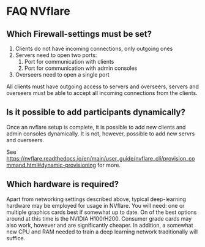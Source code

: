 # FAQ NVflare


## Which Firewall-settings must be set?
1. Clients do not have incoming connections, only outgoing ones
2. Servers need to open two ports:
	1. Port for communication with clients
	2. Port for communication with admin consoles
3. Overseers need to open a single port

All clients must have outgoing access to servers and overseers, servers and overseers must be able to accept all incoming connections from the clients.

## Is it possible to add participants dynamically?
Once an nvflare setup is complete, it is possible to add new clients and admin consoles dynamically. It is not, however, possible to add new servrs and overseers.

See https://nvflare.readthedocs.io/en/main/user_guide/nvflare_cli/provision_command.html#dynamic-provisioning for more.

## Which hardware is required?
Apart from networking settings described above, typical deep-learning hardware may be employed for usage in NVflare.
You will need: one or multiple graphics cards best if somewhat up to date. On of the best options around at this time is the NVIDIA H100/H200. Consumer grade cards may also work, however and are significantly cheaper.
In addition, a somewhat new CPU and RAM needed to train a deep learning network traditionally will suffice.
